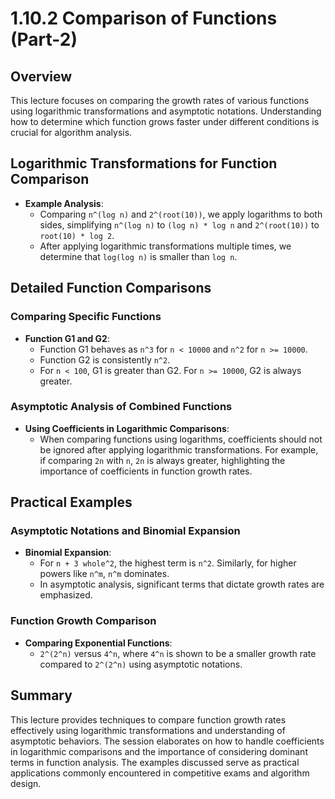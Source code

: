 # 1.10.2 Comparison of Functions (Part-2)

## Overview

This lecture focuses on comparing the growth rates of various functions using logarithmic transformations and asymptotic notations. Understanding how to determine which function grows faster under different conditions is crucial for algorithm analysis.

## Logarithmic Transformations for Function Comparison

- **Example Analysis**:
  - Comparing `n^(log n)` and `2^(root(10))`, we apply logarithms to both sides, simplifying `n^(log n)` to `(log n) * log n` and `2^(root(10))` to `root(10) * log 2`.
  - After applying logarithmic transformations multiple times, we determine that `log(log n)` is smaller than `log n`.

## Detailed Function Comparisons

### Comparing Specific Functions

- **Function G1 and G2**:
  - Function G1 behaves as `n^3` for `n < 10000` and `n^2` for `n >= 10000`.
  - Function G2 is consistently `n^2`.
  - For `n < 100`, G1 is greater than G2. For `n >= 10000`, G2 is always greater.

### Asymptotic Analysis of Combined Functions

- **Using Coefficients in Logarithmic Comparisons**:
  - When comparing functions using logarithms, coefficients should not be ignored after applying logarithmic transformations. For example, if comparing `2n` with `n`, `2n` is always greater, highlighting the importance of coefficients in function growth rates.

## Practical Examples

### Asymptotic Notations and Binomial Expansion

- **Binomial Expansion**:
  - For `n + 3 whole^2`, the highest term is `n^2`. Similarly, for higher powers like `n^m`, `n^m` dominates.
  - In asymptotic analysis, significant terms that dictate growth rates are emphasized.

### Function Growth Comparison

- **Comparing Exponential Functions**:
  - `2^(2^n)` versus `4^n`, where `4^n` is shown to be a smaller growth rate compared to `2^(2^n)` using asymptotic notations.

## Summary

This lecture provides techniques to compare function growth rates effectively using logarithmic transformations and understanding of asymptotic behaviors. The session elaborates on how to handle coefficients in logarithmic comparisons and the importance of considering dominant terms in function analysis. The examples discussed serve as practical applications commonly encountered in competitive exams and algorithm design.

